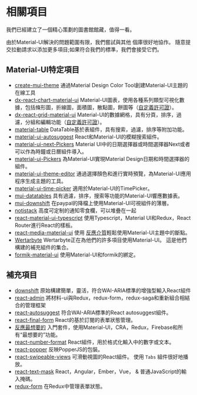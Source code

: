 # 相關項目

<p class="description">我們已經建立了一個精心策劃的圖書館館藏，值得一看。</p>

由於Material-UI解決的問題範圍有限，我們嘗試與其他 個庫很好地協作。 隨意提交拉動請求以添加更多項目;如果符合我們的標準，我們會接受它們。

## Material-UI特定項目

- [create-mui-theme](https://react-theming.github.io/create-mui-theme/) 通過Material Design Color Tool創建Material-UI主題的在線工具
- [dx-react-chart-material-ui](https://devexpress.github.io/devextreme-reactive/react/chart/) Material-UI圖表，使用各種系列類型可視化數據，包括條形圖，折線圖，面積圖，散點圖，餅圖等（[自定義許可證](https://js.devexpress.com/licensing/)）。
- [dx-react-grid-material-ui](https://devexpress.github.io/devextreme-reactive/react/grid/) Material-UI的數據網格，具有分頁，排序，過濾，分組和編輯功能（[自定義許可證](https://js.devexpress.com/licensing/)）。
- [material-table](https://github.com/mbrn/material-table) DataTable基於表組件，具有搜索，過濾，排序等附加功能。
- [material-ui-autosuggest](https://github.com/plan-three/material-ui-autosuggest) React和Material-UI的模糊搜索組件。
- [material-ui-next-Pickers](https://github.com/chingyawhao/material-ui-next-pickers) Material UI中的日期選擇器或時間選擇器Next或者可以作為時鐘或日曆組件導入。
- [material-ui-Pickers](https://github.com/dmtrKovalenko/material-ui-pickers) 為Material-UI實現Material Design日期和時間選擇器的組件。
- [material-ui-theme-editor](https://in-your-saas.github.io/material-ui-theme-editor/) 通過選擇顏色和進行實時預覽，為Material-UI應用程序生成主題的工具。
- [material-ui-time-picker](https://github.com/TeamWertarbyte/material-ui-time-picker) 適用於Material-UI的TimePicker。
- [mui-datatables](https://github.com/gregnb/mui-datatables) 具有過濾，排序，搜索等功能的Material-UI響應數據表。
- [mui-downshift](https://github.com/techniq/mui-downshift) 在paypal的降檔上使用Material-UI可視組件的薄層。
- [notistack](https://github.com/iamhosseindhv/notistack) 高度可定制的通知零食欄，可以堆疊在一起
- [react-material-ui-typescript](https://github.com/goemen/react-material-ui-typescript) 使用Typescript，Material UI和Redux，React Router進行React的樣板。
- [react-media-material-ui](https://github.com/jcoreio/react-media-material-ui) 使用 [反應介質](https://github.com/ReactTraining/react-media)輕鬆使用Material-UI主題中的斷點。
- [Wertarbyte](https://mui.wertarbyte.com/) Wertarbyte正在為他們的許多項目使用Material-UI。 這是他們構建的補充組件的集合。
- [formik-material-ui](https://github.com/stackworx/formik-material-ui) 使用Material-UI和formik的綁定。

## 補充項目

- [downshift](https://github.com/paypal/downshift) 原始構建簡單，靈活，符合WAI-ARIA標準的增強型輸入React組件
- [react-admin](https://github.com/marmelab/react-admin) 將材料-ui與Redux，redux-form，redux-saga和重新組合相結合的管理框架
- [react-autosuggest](https://github.com/moroshko/react-autosuggest) 符合WAI-ARIA標準的React autosuggest組件。
- [react-final-form](https://github.com/final-form/react-final-form#material-ui-10) React的基於訂閱的表單狀態管理。
- [反應最想要的](https://github.com/TarikHuber/react-most-wanted) 入門套件，使用Material-UI，CRA，Redux，Firebase和所有“最想要的”功能。
- [react-number-format](https://github.com/s-yadav/react-number-format) React組件，用於格式化輸入中的數字或文本。
- [react-popper](https://github.com/FezVrasta/react-popper) 反映PopperJS的包裝。
- [react-swipeable-views](https://github.com/oliviertassinari/react-swipeable-views) 可滑動視圖的React組件。 使用 `Tabs` 組件很好地播放。
- [react-text-mask](https://github.com/text-mask/text-mask) React，Angular，Ember，Vue， & 普通JavaScript的輸入掩碼。
- [redux-form](https://redux-form.com/7.3.0/examples/material-ui/) 在Redux中管理表單狀態。